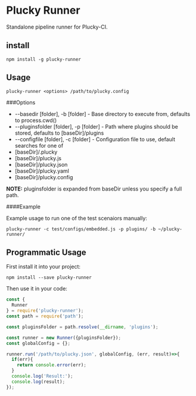 Plucky Runner
===

Standalone pipeline runner for Plucky-CI.

install
---

```shell
npm install -g plucky-runner
```

Usage
---

```shell
plucky-runner <options> /path/to/plucky.config
```

###Options

 * --basedir [folder], -b [folder] - Base directory to execute from, defaults to process.cwd()
 * --pluginsfolder [folder], -p [folder] - Path where plugins should be stored, defaults to [baseDir]/plugins
 * --configfile [folder], -c [folder] - Configuration file to use, default searches for one of
  * [baseDir]/.plucky
  * [baseDir]/plucky.js
  * [baseDir]/plucky.json
  * [baseDir]/plucky.yaml
  * [baseDir]/plucky.config

**NOTE:** pluginsfolder is expanded from baseDir unless you specify a full path.

####Example

Example usage to run one of the test scenaiors manually:

```shell
plucky-runner -c test/configs/embedded.js -p plugins/ -b ~/plucky-runner/
```

Programmatic Usage
---

First install it into your project:

```
npm install --save plucky-runner
```

Then use it in your code:

```javascript
const {
  Runner
} = require('plucky-runner');
const path = require('path');

const pluginsFolder = path.resolve(__dirname, 'plugins');

const runner = new Runner({pluginsFolder});
const globalConfig = {};

runner.run('/path/to/plucky.json', globalConfig, (err, result)=>{
  if(err){
    return console.error(err);
  }
  console.log('Result:');
  console.log(result);
});
```
